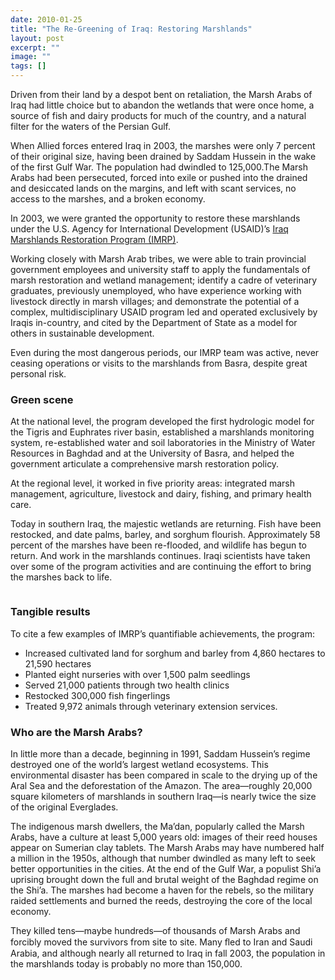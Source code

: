```yaml
---
date: 2010-01-25
title: "The Re-Greening of Iraq: Restoring Marshlands"
layout: post
excerpt: ""
image: ""
tags: []
---
```

<p>Driven from their land by a despot bent on retaliation, the Marsh Arabs of Iraq had little choice but to abandon the wetlands that were once home, a source of fish and dairy products for much of the country, and a natural filter for the waters of the Persian Gulf.</p><p>When Allied forces entered Iraq in 2003, the marshes were only 7 percent of their original size, having been drained by Saddam Hussein in the wake of the first Gulf War. The population had dwindled to 125,000.The Marsh Arabs had been persecuted, forced into exile or pushed into the drained and desiccated lands on the margins, and left with scant services, no access to the marshes, and a broken economy.</p><p>In 2003, we were granted the opportunity to restore these marshlands under the U.S. Agency for International Development (USAID)’s <a href="https://www.dai.com/our-work/projects/iraq-marshlands-restoration-project-imrp">Iraq Marshlands Restoration Program (IMRP)</a>.</p><p>Working closely with Marsh Arab tribes, we were able to train provincial government employees and university staff to apply the fundamentals of marsh restoration and wetland management; identify a cadre of veterinary graduates, previously unemployed, who have experience working with livestock directly in marsh villages; and demonstrate the potential of a complex, multidisciplinary USAID program led and operated exclusively by Iraqis in-country, and cited by the Department of State as a model for others in sustainable development.</p><p>Even during the most dangerous periods, our IMRP team was active, never ceasing operations or visits to the marshlands from Basra, despite great personal risk.</p><h3 id="green-scene">Green scene</h3><p>At the national level, the program developed the first hydrologic model for the Tigris and Euphrates river basin, established a marshlands monitoring system, re-established water and soil laboratories in the Ministry of Water Resources in Baghdad and at the University of Basra, and helped the government articulate a comprehensive marsh restoration policy.</p><p>At the regional level, it worked in five priority areas: integrated marsh management, agriculture, livestock and dairy, fishing, and primary health care.</p><p>Today in southern Iraq, the majestic wetlands are returning. Fish have been restocked, and date palms, barley, and sorghum flourish. Approximately 58 percent of the marshes have been re-flooded, and wildlife has begun to return. And work in the marshlands continues. Iraqi scientists have taken over some of the program activities and are continuing the effort to bring the marshes back to life.</p><figure class="kg-card kg-image-card"><img src="https://pubs.ghost.io/uploads/IraqIMRP.jpg" class="kg-image" alt loading="lazy"></figure><h3 id="tangible-results">Tangible results</h3><p>To cite a few examples of IMRP’s quantifiable achievements, the program:</p><ul><li>Increased cultivated land for sorghum and barley from 4,860 hectares to 21,590 hectares</li><li>Planted eight nurseries with over 1,500 palm seedlings</li><li>Served 21,000 patients through two health clinics</li><li>Restocked 300,000 fish fingerlings</li><li>Treated 9,972 animals through veterinary extension services.</li></ul><h3 id="who-are-the-marsh-arabs">Who are the Marsh Arabs?</h3><p>In little more than a decade, beginning in 1991, Saddam Hussein’s regime destroyed one of the world’s largest wetland ecosystems. This environmental disaster has been compared in scale to the drying up of the Aral Sea and the deforestation of the Amazon. The area—roughly 20,000 square kilometers of marshlands in southern Iraq—is nearly twice the size of the original Everglades.</p><p>The indigenous marsh dwellers, the Ma’dan, popularly called the Marsh Arabs, have a culture at least 5,000 years old: images of their reed houses appear on Sumerian clay tablets. The Marsh Arabs may have numbered half a million in the 1950s, although that number dwindled as many left to seek better opportunities in the cities. At the end of the Gulf War, a populist Shi’a uprising brought down the full and brutal weight of the Baghdad regime on the Shi’a. The marshes had become a haven for the rebels, so the military raided settlements and burned the reeds, destroying the core of the local economy.</p><p>They killed tens—maybe hundreds—of thousands of Marsh Arabs and forcibly moved the survivors from site to site. Many ﬂed to Iran and Saudi Arabia, and although nearly all returned to Iraq in fall 2003, the population in the marshlands today is probably no more than 150,000.</p>
  